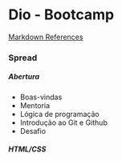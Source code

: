 # Dio - Bootcamp

[Markdown References](https://www.markdownguide.org/basic-syntax/)

### Spread

##### Abertura
- Boas-vindas
- Mentoria
- Lógica de programação
- Introdução ao Git e Github
- Desafio

##### HTML/CSS

